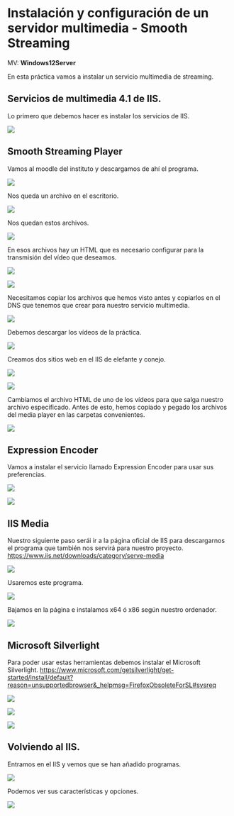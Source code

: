 # Instalación y configuración de un servidor multimedia - Smooth Streaming

MV: **Windows12Server**

En esta práctica vamos a instalar un servicio multimedia de streaming.

## Servicios de multimedia 4.1 de IIS.

Lo primero que debemos hacer es instalar los servicios de IIS.

![](./img/13.png)

## Smooth Streaming Player

Vamos al moodle del instituto y descargamos de ahí el programa.

![](./img/14.png)

Nos queda un archivo en el escritorio.

![](./img/15.png)

Nos quedan estos archivos.

![](./img/16.png)

En esos archivos hay un HTML que es necesario configurar para la transmisión del vídeo que deseamos.

![](./img/17.png)

![](./img/18.png)

Necesitamos copiar los archivos que hemos visto antes y copiarlos en el DNS que tenemos que crear para nuestro servicio multimedia.

![](./img/19.png)

Debemos descargar los vídeos de la práctica.

![](./img/20.png)

Creamos dos sitios web en el IIS de elefante y conejo.

![](./img/21.png)

![](./img/22.png)

Cambiamos el archivo HTML de uno de los vídeos para que salga nuestro archivo especificado. Antes de esto, hemos copiado y pegado los archivos del media player en las carpetas convenientes.

![](./img/23.png)

## Expression Encoder

Vamos a instalar el servicio llamado Expression Encoder para usar sus preferencias.

![](./img/1.png)

![](./img/2.png)

## IIS Media

Nuestro siguiente paso serái ir a la página oficial de IIS para descargarnos el programa que también nos servirá para nuestro proyecto. https://www.iis.net/downloads/category/serve-media

![](./img/3.png)

Usaremos este programa.

![](./img/4.png)

Bajamos en la página e instalamos x64 ó x86 según nuestro ordenador.

![](./img/5.png)

## Microsoft Silverlight

Para poder usar estas herramientas debemos instalar el Microsoft Silverlight. https://www.microsoft.com/getsilverlight/get-started/install/default?reason=unsupportedbrowser&_helpmsg=FirefoxObsoleteForSL#sysreq

![](./img/8.png)

![](./img/9.png)

![](./img/10.png)

## Volviendo al IIS.

Entramos en el IIS y vemos que se han añadido programas.

![](./img/11.png)

Podemos ver sus características y opciones.

![](./img/12.png)
